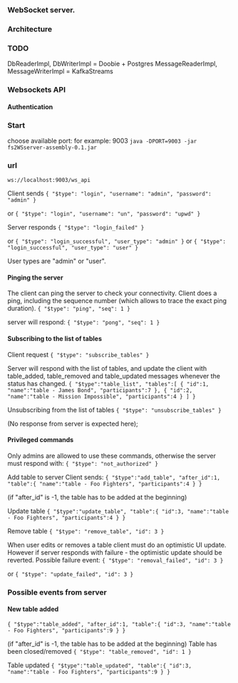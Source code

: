 ### WebSocket server.

### Architecture



### TODO
DbReaderImpl, DbWriterImpl = Doobie + Postgres
MessageReaderImpl, MessageWriterImpl = KafkaStreams

### Websockets API
#### Authentication 

### Start
choose available port: for example: 9003
`java -DPORT=9003 -jar fs2WSserver-assembly-0.1.jar`

### url 
`ws://localhost:9003/ws_api`

Client sends
`{
"$type": "login", "username": "admin", "password": "admin"
}`

or
`{
"$type": "login", "username": "un", "password": "upwd"
}`

Server responds
`{
"$type": "login_failed"
}`

or
`{
"$type": "login_successful", "user_type": "admin"
}`
or
`{
"$type": "login_successful", "user_type": "user"
}`

User types are "admin" or "user".

#### Pinging the server

The client can ping the server to check your connectivity. Client does a ping, including the sequence number (which allows to trace the exact ping duration).
`{
"$type": "ping", "seq": 1
}`

server will respond:
`{
"$type": "pong", "seq": 1
}`

#### Subscribing to the list of tables 

Client request
`{
"$type": "subscribe_tables"
}`

Server will respond with the list of tables, and update the client with table_added, table_removed and table_updated messages whenever the status has changed.
`{
  "$type":"table_list",
  "tables":[
    {
      "id":1,
      "name":"table - James Bond",
      "participants":7
    },
    {
      "id":2,
      "name":"table - Mission Impossible",
      "participants":4
    }
  ]
}`

Unsubscribing from the list of tables
`{
"$type": "unsubscribe_tables"
}`

(No response from server is expected here);

#### Privileged commands

Only admins are allowed to use these commands, otherwise the server must respond with:
`{
"$type": "not_authorized"
}`

Add table to server Client sends:
`{
   "$type":"add_table",
   "after_id":1,
   "table":{
     "name":"table - Foo Fighters",
     "participants":4
   }
 }`

(if "after_id" is -1, the table has to be added at the beginning) 

Update table
`{
   "$type":"update_table",
   "table":{
     "id":3,
     "name":"table - Foo Fighters",
     "participants":4
   }
 }`

Remove table
`{
"$type": "remove_table", "id": 3
}`

When user edits or removes a table client must do an optimistic UI update. However if server responds with failure - the optimistic update should be reverted. Possible failure event:
`{
"$type": "removal_failed", "id": 3
}`

or
`{
"$type": "update_failed", "id": 3
}`

### Possible events from server

#### New table added

`{
  "$type":"table_added",
  "after_id":1,
  "table":{
    "id":3,
    "name":"table - Foo Fighters",
    "participants":9
  }
}`

(if "after_id" is -1, the table has to be added at the beginning) Table has been closed/removed
`{
"$type": "table_removed", "id": 1
}`

Table updated
`{
  "$type":"table_updated",
  "table":{
    "id":3,
    "name":"table - Foo Fighters",
    "participants":9
  }
}`  
